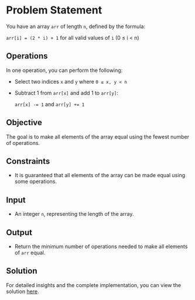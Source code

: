 # Problem Statement

You have an array `arr` of length `n`, defined by the formula:

`arr[i] = (2 * i) + 1` for all valid values of `i` (0 ≤ i < n)

## Operations

In one operation, you can perform the following:
- Select two indices `x` and `y` where `0 ≤ x, y < n`
- Subtract 1 from `arr[x]` and add 1 to `arr[y]`:
  
  `arr[x] -= 1` and `arr[y] += 1`

## Objective

The goal is to make all elements of the array equal using the fewest number of operations.

## Constraints

- It is guaranteed that all elements of the array can be made equal using some operations.

## Input

- An integer `n`, representing the length of the array.

## Output

- Return the minimum number of operations needed to make all elements of `arr` equal.

## Solution
For detailed insights and the complete implementation, you can view the solution [here](https://leetcode.com/problems/minimum-operations-to-make-array-equal/solutions/5490578/single-line-code-beats-100-in-time/).


